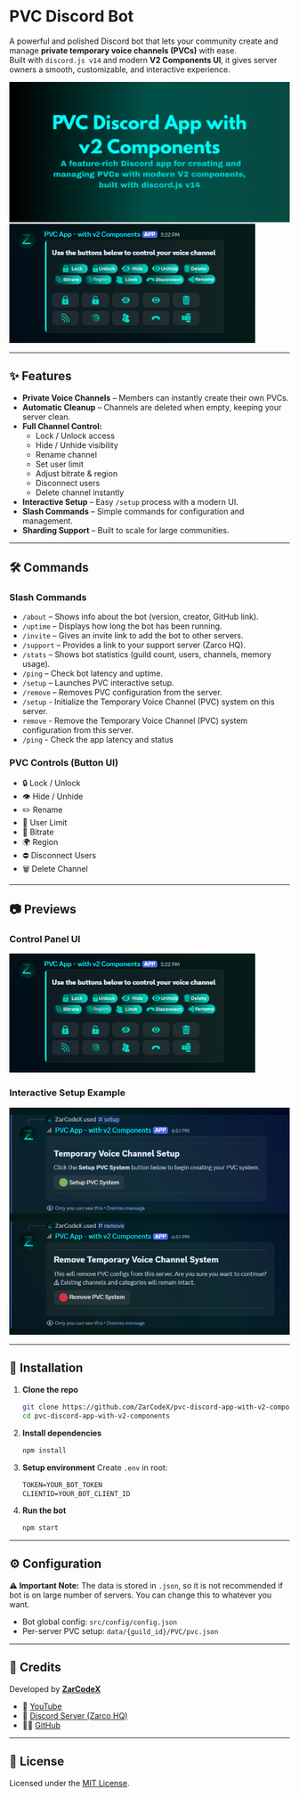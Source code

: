 # PVC Discord Bot  

A powerful and polished Discord bot that lets your community create and manage **private temporary voice channels (PVCs)** with ease.  
Built with `discord.js v14` and modern **V2 Components UI**, it gives server owners a smooth, customizable, and interactive experience.  

![Bot Preview Card](src/assets/GitHubCard.png)  
![PVC Controls](src/assets/pvc-controls.png)  

---

## ✨ Features

- **Private Voice Channels** – Members can instantly create their own PVCs.  
- **Automatic Cleanup** – Channels are deleted when empty, keeping your server clean.  
- **Full Channel Control:**  
  - Lock / Unlock access  
  - Hide / Unhide visibility  
  - Rename channel  
  - Set user limit  
  - Adjust bitrate & region  
  - Disconnect users  
  - Delete channel instantly  
- **Interactive Setup** – Easy `/setup` process with a modern UI.  
- **Slash Commands** – Simple commands for configuration and management.  
- **Sharding Support** – Built to scale for large communities.  

---

## 🛠️ Commands

### Slash Commands
- `/about` – Shows info about the bot (version, creator, GitHub link).
- `/uptime` – Displays how long the bot has been running.
- `/invite` – Gives an invite link to add the bot to other servers.
- `/support` – Provides a link to your support server (Zarco HQ).
- `/stats` – Shows bot statistics (guild count, users, channels, memory usage).
- `/ping` – Check bot latency and uptime.  
- `/setup` – Launches PVC interactive setup.  
- `/remove` – Removes PVC configuration from the server.  
- `/setup` - Initialize the Temporary Voice Channel (PVC) system on this server.
- `remove` - Remove the Temporary Voice Channel (PVC) system configuration from this server.
- `/ping` - Check the app latency and status

### PVC Controls (Button UI)
- 🔒 Lock / Unlock  
- 👁️ Hide / Unhide  
- ✏️ Rename  
- 👥 User Limit  
- 🎵 Bitrate  
- 🌍 Region  
- ⛔ Disconnect Users  
- 🗑️ Delete Channel  

---

## 📷 Previews

### Control Panel UI  
![Control Panel](src/assets/pvc-controls.png)

### Interactive Setup Example  
![Setup Example](src/assets/command-demo.png)  

---

## 🚀 Installation

1. **Clone the repo**
   ```bash
   git clone https://github.com/ZarCodeX/pvc-discord-app-with-v2-components.git
   cd pvc-discord-app-with-v2-components
   ```

2. **Install dependencies**
   ```bash
   npm install
   ```

3. **Setup environment**
   Create `.env` in root:
   ```env
   TOKEN=YOUR_BOT_TOKEN
   CLIENTID=YOUR_BOT_CLIENT_ID
   ```

4. **Run the bot**
   ```bash
   npm start
   ```

---

## ⚙️ Configuration

**⚠️ Important Note:** The data is stored in `.json`, so it is not recommended if bot is on large number of servers. You can change this to whatever you want.

- Bot global config: `src/config/config.json`  
- Per-server PVC setup: `data/{guild_id}/PVC/pvc.json`  

---

## 🙌 Credits  

Developed by **[ZarCodeX](https://github.com/ZarCodeX)**  

- 🎥 [YouTube](https://www.youtube.com/@ZarCodeX)  
- 💬 [Discord Server (Zarco HQ)](https://discord.gg/6YVmxA4Qsf)  
- 🧑‍💻 [GitHub](https://github.com/ZarCodeX)  

---

## 📜 License  
Licensed under the [MIT License](LICENSE).
